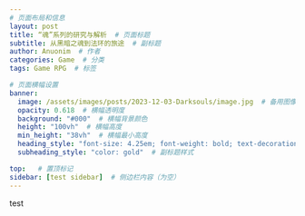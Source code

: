 ```yaml
---
# 页面布局和信息
layout: post
title: “魂”系列的研究与解析  # 页面标题
subtitle: 从黑暗之魂到法环的旅途  # 副标题
author: Anuonim  # 作者
categories: Game  # 分类
tags: Game RPG  # 标签

# 页面横幅设置
banner:
  image: /assets/images/posts/2023-12-03-Darksouls/image.jpg  # 备用图像链接
  opacity: 0.618  # 横幅透明度
  background: "#000"  # 横幅背景颜色
  height: "100vh"  # 横幅高度
  min_height: "38vh"  # 横幅最小高度
  heading_style: "font-size: 4.25em; font-weight: bold; text-decoration: underline"  # 标题样式
  subheading_style: "color: gold"  # 副标题样式

top:   # 置顶标记
sidebar: [test sidebar]  # 侧边栏内容（为空）
---
```


test
